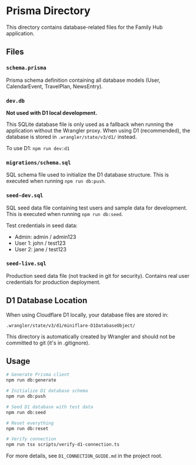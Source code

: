 # Prisma Directory

This directory contains database-related files for the Family Hub application.

## Files

### `schema.prisma`

Prisma schema definition containing all database models (User, CalendarEvent, TravelPlan, NewsEntry).

### `dev.db`

**Not used with D1 local development.**

This SQLite database file is only used as a fallback when running the application without the Wrangler proxy. When using D1 (recommended), the database is stored in `.wrangler/state/v3/d1/` instead.

To use D1: `npm run dev:d1`

### `migrations/schema.sql`

SQL schema file used to initialize the D1 database structure. This is executed when running `npm run db:push`.

### `seed-dev.sql`

SQL seed data file containing test users and sample data for development. This is executed when running `npm run db:seed`.

Test credentials in seed data:

- Admin: admin / admin123
- User 1: john / test123
- User 2: jane / test123

### `seed-live.sql`

Production seed data file (not tracked in git for security). Contains real user credentials for production deployment.

## D1 Database Location

When using Cloudflare D1 locally, your database files are stored in:

```
.wrangler/state/v3/d1/miniflare-D1DatabaseObject/
```

This directory is automatically created by Wrangler and should not be committed to git (it's in .gitignore).

## Usage

```bash
# Generate Prisma client
npm run db:generate

# Initialize D1 database schema
npm run db:push

# Seed D1 database with test data
npm run db:seed

# Reset everything
npm run db:reset

# Verify connection
npm run tsx scripts/verify-d1-connection.ts
```

For more details, see `D1_CONNECTION_GUIDE.md` in the project root.
